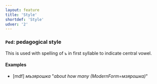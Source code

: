 ```yaml
---
layout: feature
title: 'Style'
shortdef: 'Style'
udver: '2'
---
```


### <a name="Ped">`Ped`</a>: pedagogical style

This is used with spelling of `ъ` in first syllable to indicate central vowel.

#### Examples

* [mdf] _мъзярошка_ "_about how many (ModernForm=мзярошка)_"


<!-- Interlanguage links updated Po 11. listopadu 2024, 20:10:06 CET -->
